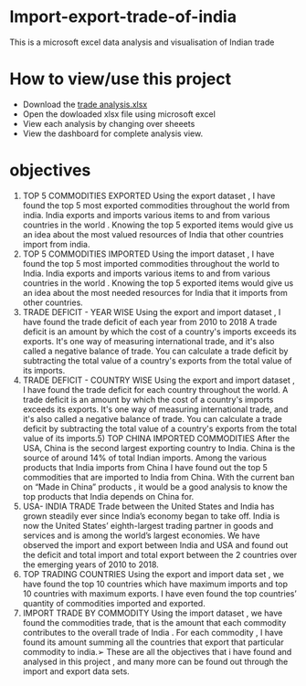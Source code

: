 # Import-export-trade-of-india
This is a microsoft excel data analysis and visualisation of Indian trade

# How to view/use this project

- Download the [trade analysis.xlsx](https://github.com/lillypuppala77/Import-export-trade-of-india/blob/main/trade-analysis.xlsx)
- Open the dowloaded xlsx file using microsoft excel 
- View each analysis by changing over sheeets
- View the dashboard for complete analysis view.

# objectives

1) TOP 5 COMMODITIES EXPORTED
Using the export dataset , I have found the top 5 most exported commodities throughout the world
from india.
India exports and imports various items to and from various countries in the world . Knowing the top 5
exported items would give us an idea about the most valued resources of India that other countries
import from india.
2) TOP 5 COMMODITIES IMPORTED
Using the import dataset , I have found the top 5 most imported commodities throughout the world to
India.
India exports and imports various items to and from various countries in the world . Knowing the top 5
exported items would give us an idea about the most needed resources for India that it imports from
other countries.
3) TRADE DEFICIT - YEAR WISE
Using the export and import dataset , I have found the trade deficit of each year from 2010 to 2018 A
trade deficit is an amount by which the cost of a country's imports exceeds its exports. It's one way of
measuring international trade, and it's also called a negative balance of trade. You can calculate a trade
deficit by subtracting the total value of a country's exports from the total value of its imports.
4) TRADE DEFICIT - COUNTRY WISE
Using the export and import dataset , I have found the trade deficit for each country throughout the
world. A trade deficit is an amount by which the cost of a country's imports exceeds its exports. It's one
way of measuring international trade, and it's also called a negative balance of trade. You can calculate
a trade deficit by subtracting the total value of a country's exports from the total value of its imports.5) TOP CHINA IMPORTED COMMODITIES
After the USA, China is the second largest exporting country to India. China is the source of around
14% of total Indian imports. Among the various products that India imports from China I have found
out the top 5 commodities that are imported to India from China.
With the current ban on “Made in China” products , it would be a good analysis to know the top
products that India depends on China for.
6) USA- INDIA TRADE
Trade between the United States and India has grown steadily ever since India’s economy began to
take off.
India is now the United States’ eighth-largest trading partner in goods and services and is among the
world’s largest economies.
We have observed the import and export between India and USA and found out the deficit and total
import and total export between the 2 countries over the emerging years of 2010 to 2018.
7) TOP TRADING COUNTRIES
Using the export and import data set , we have found the top 10 countries which have maximum
imports and top 10 countries with maximum exports. I have even found the top countries’ quantity of
commodities imported and exported.
8) IMPORT TRADE BY COMMODITY
Using the import dataset , we have found the commodities trade, that is the amount that each
commodity contributes to the overall trade of India . For each commodity , I have found its amount
summing all the countries that export that particular commodity to india.➢ These are all the objectives that i have found and analysed in this project , and many more can be
found out through the import and export data sets.
